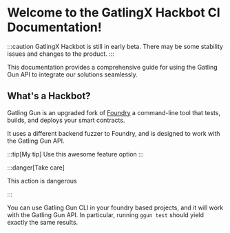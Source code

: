 # Welcome to the GatlingX Hackbot CI Documentation!

:::caution
GatlingX Hackbot is still in early beta. There may be some stability issues and changes to the product.
:::

This documentation provides a comprehensive guide for using the Gatling Gun API to integrate our solutions seamlessly.

## What's a Hackbot?

Gatling Gun is an upgraded fork of [Foundry](https://book.getfoundry.sh/forge/) a command-line tool that tests, builds, and deploys your smart contracts. 

It uses a different backend fuzzer to Foundry, and is designed to work with the Gatling Gun API.

:::tip[My tip]
Use this awesome feature option
:::

:::danger[Take care]

This action is dangerous

:::

You can use Gatling Gun CLI in your foundry based projects, and it will work with the Gatling Gun API. In particular, running `ggun test` should yield exactly the same results.

